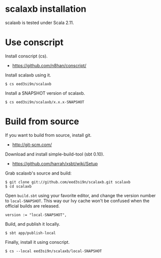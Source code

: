 scalaxb installation
====================

scalaxb is tested under Scala 2.11.

Use conscript
=============

Install conscript (cs).

- https://github.com/n8han/conscript/

Install scalaxb using it.

    $ cs eed3si9n/scalaxb

Install a SNAPSHOT version of scalaxb.

    $ cs eed3si9n/scalaxb/x.x.x-SNAPSHOT

Build from source
=================================

If you want to build from source, install git.

- http://git-scm.com/

Download and install simple-build-tool (sbt 0.10).

- https://github.com/harrah/xsbt/wiki/Setup

Grab scalaxb's source and build:

    $ git clone git://github.com/eed3si9n/scalaxb.git scalaxb
    $ cd scalaxb

Open `build.sbt` using your favorite editor, and change the version number to `local-SNAPSHOT`.
This way our Ivy cache won't be confused when the official builds are released.

    version := "local-SNAPSHOT",

Build, and publish it locally.

    $ sbt app/publish-local

Finally, install it using conscript.

    $ cs --local eed3si9n/scalaxb/local-SNAPSHOT
